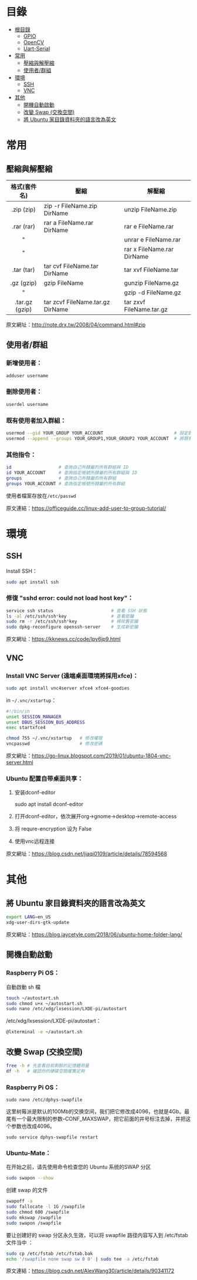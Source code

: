 # 目錄
* [根目錄](https://github.com/kkldream/Linux-Note)
    * [GPIO](GPIO)
    * [OpenCV](OpenCV)
    * [Uart-Serial](Uart-Serial)
* [常用](#常用)
    * [壓縮與解壓縮](#壓縮與解壓縮)
    * [使用者/群組](#使用者/群組)
* [環境](#環境)
    * [SSH](#SSH)
    * [VNC](#VNC)
* [其他](#其他)
    * [開機自動啟動](#開機自動啟動)
    * [改變 Swap (交換空間)](#改變-Swap-(交換空間))
    * [將 Ubuntu 家目錄資料夾的語言改為英文](#將-Ubuntu-家目錄資料夾的語言改為英文)

# 常用
## 壓縮與解壓縮
|格式(套件名)|壓縮|解壓縮|
|:---:|---|---|
|.zip (zip)|zip -r FileName.zip DirName|unzip FileName.zip|
|.rar (rar)|rar a FileName.rar DirName|rar e FileName.rar|
|"||unrar e FileName.rar|
|"||rar x FileName.rar DirName|
|.tar (tar)|tar cvf FileName.tar DirName|tar xvf FileName.tar|
|.gz (gzip)|gzip FileName|gunzip FileName.gz|
|"||gzip -d FileName.gz|
|.tar.gz (gzip)|tar zcvf FileName.tar.gz DirName|tar zxvf FileName.tar.gz|

原文網址：http://note.drx.tw/2008/04/command.html#zip

## 使用者/群組
### 新增使用者：
```sh
adduser username
```
### 刪除使用者：
```sh
userdel username
```
### 既有使用者加入群組：
```sh
usermod --gid YOUR_GROUP YOUR_ACCOUNT                           # 設定既有帳號的主要群組
usermod --append --groups YOUR_GROUP1,YOUR_GROUP2 YOUR_ACCOUNT  # 將既有帳號加入指定群組
```
### 其他指令：
```sh
id                  # 查詢自己所隸屬的所有群組與 ID
id YOUR_ACCOUNT     # 查詢指定帳號所隸屬的所有群組與 ID
groups              # 查詢自己所隸屬的所有群組
groups YOUR_ACCOUNT # 查詢指定帳號所隸屬的所有群組
```
使用者檔案存放在`/etc/passwd`

原文連結：https://officeguide.cc/linux-add-user-to-group-tutorial/

# 環境
## SSH
Install SSH：
```sh
sudo apt install ssh
```
### 修復 "sshd error: could not load host key"：
```sh
service ssh status                      # 查看 SSH 狀態
ls -al /etc/ssh/ssh*key                 # 查看密鑰
sudo rm -r /etc/ssh/ssh*key             # 移除舊密鑰
sudo dpkg-reconfigure openssh-server    # 生成新密鑰
```
原文網址：https://kknews.cc/code/lpy6jp9.html

## VNC
### Install VNC Server (遠端桌面環境將採用xfce)：
```sh
sudo apt install vnc4server xfce4 xfce4-goodies
```
in `~/.vnc/xstartup`：
```sh
#!/bin/sh
unset SESSION_MANAGER
unset DBUS_SESSION_BUS_ADDRESS
exec startxfce4 
```
```sh
chmod 755 ~/.vnc/xstartup   # 修改權限
vncpasswd                   # 修改密碼
```
原文網址：https://go-linux.blogspot.com/2019/01/ubuntu-1804-vnc-server.html
### Ubuntu 配置自带桌面共享：
1. 安装dconf-editor

    sudo apt install dconf-editor
2. 打开dconf-editor，依次展开org->gnome->desktop->remote-access

3. 将 requre-encryption 设为 False
4. 使用vnc远程连接

原文網址：https://blog.csdn.net/jiaqi0109/article/details/78594568

# 其他
## 將 Ubuntu 家目錄資料夾的語言改為英文
```sh
export LANG=en_US
xdg-user-dirs-gtk-update
```
原文網址：https://blog.jaycetyle.com/2018/06/ubuntu-home-folder-lang/

## 開機自動啟動
### Raspberry Pi OS：
自動啟動 sh 檔
```sh
touch ~/autostart.sh
sudo chmod u+x ~/autostart.sh
sudo nano /etc/xdg/lxsession/LXDE-pi/autostart
```
/etc/xdg/lxsession/LXDE-pi/autostart：
```sh
@lxterminal -e ~/autostart.sh
```

## 改變 Swap (交換空間)
```sh
free -h # 先查看目前剩餘的記憶體用量
df -h   # 確認你的硬碟空間確實足夠
```
### Raspberry Pi OS：
    sudo nano /etc/dphys-swapfile

这里树莓派是默认的100Mb的交换空间，我们把它修改成4096，也就是4Gb。最尾有一个最大限制的参数–CONF_MAXSWAP，把它前面的井号标注去掉，并把这个参数也改成4096。

    sudo service dphys-swapfile restart

### Ubuntu-Mate：
在开始之前，请先使用命令检查您的 Ubuntu 系统的SWAP 分区
```sh
sudo swapon --show
```
创建 swap 的文件
```sh
swapoff -a
sudo fallocate -l 1G /swapfile
sudo chmod 600 /swapfile
sudo mkswap /swapfile
sudo swapon /swapfile
```
要让创建好的 swap 分区永久生效，可以将 swapfile 路径内容写入到 /etc/fstab 文件当中 ：
```sh
sudo cp /etc/fstab /etc/fstab.bak
echo '/swapfile none swap sw 0 0' | sudo tee -a /etc/fstab
```
原文連結：https://blog.csdn.net/AlexWang30/article/details/90341172
